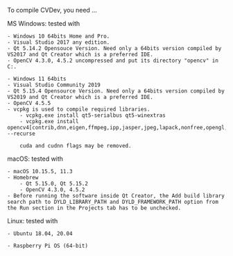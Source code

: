 To compile CVDev, you need ...


MS Windows: tested with

    - Windows 10 64bits Home and Pro.
    - Visual Studio 2017 any edition.
    - Qt 5.14.2 Opensouce Version. Need only a 64bits version compiled by VS2017 and Qt Creator which is a preferred IDE.
    - OpenCV 4.3.0, 4.5.2 uncompressed and put its directory "opencv" in C:.

    - Windows 11 64bits
    - Visual Studio Community 2019
    - Qt 5.15.4 Opensource Version. Need only a 64bits version compiled by VS2019 and Qt Creator which is a preferred IDE.
    - OpenCV 4.5.5
    - vcpkg is used to compile required libraries.
        - vcpkg.exe install qt5-serialbus qt5-winextras
        - vcpkg.exe install opencv4[contrib,dnn,eigen,ffmpeg,ipp,jasper,jpeg,lapack,nonfree,opengl,openmp,png,qt,sfm,tbb,quirc,tiff,webp,cuda,cudnn] --recurse
        
        cuda and cudnn flags may be removed.

macOS: tested with

    - macOS 10.15.5, 11.3
    - Homebrew
        - Qt 5.15.0, Qt 5.15.2
        - OpenCV 4.3.0, 4.5.2
    - Before running the software inside Qt Creator, the Add build library search path to DYLD_LIBRARY_PATH and DYLD_FRAMEWORK_PATH option from the Run section in the Projects tab has to be unchecked.

Linux: tested with

    - Ubuntu 18.04, 20.04
    
    - Raspberry Pi OS (64-bit)

